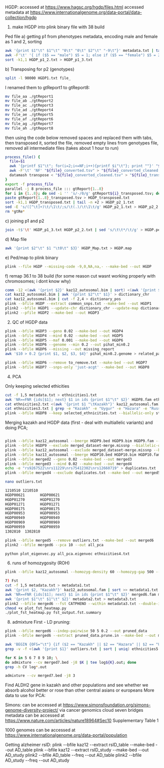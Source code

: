 HGDP: accessed at https://www.hagsc.org/hgdp/files.html accessed metadata at https://www.internationalgenome.org/data-portal/data-collection/hgdp 

1) make HGDP into plink binary file with 38 build

Ped file
a) getting p1 from phenotypes metadata, encoding male and female as 1 and 2, sorting
```bash
awk '{print $1"\t" $1"\t" "0\t" "0\t" $2"\t" "-9\t"}' metadata.txt | tail -n +2 > HGDP_p1_1.txt
awk -F'\t' '{ if ($5 == "male") $5 = 1; else if ($5 == "female") $5 = 2; print }' OFS='\t' HGDP_p1_1.txt > HGDP_p1_2.txt
sort -k1,1 HGDP_p1_2.txt > HGDP_p1_3.txt
```

b) Transposing for p2 (genotypes)
```bash
split -l 90000 HGDP1.txt file_
```

I renamed them to gtReport1 to gtReport8:
```bash
mv file_aa ./gtReport1
mv file_ab ./gtReport2
mv file_ac ./gtReport3
mv file_ad ./gtReport4
mv file_ae ./gtReport5
mv file_af ./gtReport6
mv file_ag ./gtReport7
mv file_ah ./gtReport8
```

then using the code below removed spaces and replaced them with tabs, then transposed it, sorted the file, removed empty lines from genotypes file, removed all intermediate files
(takes about 1 hour to run)

```bash
process_file() {
  file=$1
  awk '{printf $1"\t"; for(i=2;i<=NF;i++){printf $i"\t"}; print ""}' "$file" > "${file}_converted.tsv"
  awk -F'\t' 'NF' "${file}_converted.tsv" > "${file}_converted_cleaned.tsv"
  datamash transpose < "${file}_converted_cleaned.tsv" > "${file}_transposed.tsv"
}
export -f process_file
parallel -j 8 process_file ::: gtReport{1..8}
for i in {1..8}; do sed -i '' 's/-/0/g' gtReport${i}_transposed.tsv; done
paste gtReport{1..8}_transposed.tsv > HGDP_transposed.txt
sort -k1,1 HGDP_transposed.txt | tail -n +2 > HGDP_p2_1.txt
sed -E 's/([^\t]+)\t/\1\t/;s/\t(.)/\t\1\t/g' HGDP_p2_1.txt > HGDP_p2_2.txt
rm *gtRe*
```

c) joining p1 and p2
```bash
join -t$'\t' HGDP_p1_3.txt HGDP_p2_2.txt | sed 's/\t\t*/\t/g' > HGDP.ped
```

d) Map file
```bash
awk '{print $2"\t" $1 "\t0\t" $3}' HGDP_Map.txt > HGDP.map
```

e) Ped/map to plink binary
```bash
plink --file HGDP --missing-code -9,0,NA,na,- --make-bed --out HGDP
```

f) remap 36.1 to 38 build (for some reason cut wasnt working properly with chromosomes; i dont know why)
```bash
comm -12 <(awk '{print $2}' kaz12_autosomal.bim | sort) <(awk '{print $2}' HGDP.bim | sort) > common_snps.txt
cat kaz12_autosomal.bim | awk '{print $2"\t" $1}' > dictionary_chr
cat kaz12_autosomal.bim | cut -f 2,4 > dictionary_pos
plink --bfile HGDP --extract common_snps.txt --make-bed --out HGDP1
plink2 --bfile HGDP1 --update-chr dictionary_chr --update-map dictionary_pos --sort-vars --make-pgen --out HGDP2
plink2 --pfile HGDP2 --make-bed --out HGDP3
```

2) QC of HGDP data
```bash
plink --bfile HGDP3 --geno 0.02 --make-bed --out HGDP4
plink --bfile HGDP4 --mind 0.02 --make-bed --out HGDP5
plink --bfile HGDP5 --maf 0.001 --make-bed --out HGDP6
plink --bfile HGDP6 --genome --min 0.2 --out pihat_min0.2
plink --bfile HGDP6 --missing --out missing_report
awk '$10 > 0.2 {print $1, $2, $3, $4}' pihat_min0.2.genome > related_pairs.txt
```

```bash
plink --bfile HGDP6 --remove to_remove.txt --make-bed --out HGDP7
plink --bfile HGDP7 --snps-only 'just-acgt' --make-bed --out HGDP8
```

4) PCA

Only keeping selected ethicities
```bash
cut -f 1,5 metadata.txt > ethnicities1.txt
awk 'NR==FNR {ids[$1]; next} $1 in ids {print $1"\t" $2}' HGDP8.fam ethnicities.txt > ethnicities2.txt
cat ethnicities2.txt <(awk '{print $1 "\tKazakh"}' kaz12_autosomal.fam) > ethnicities3.txt
cat ethnicities3.txt | grep -e "Kazakh" -e "Uygur" -e "Hazara" -e "Russian" -e "French" -e "Basque" -e "Bergamo" -e "Pathan" -e "Sindhi" -e "Kalash" -e "Adygei" -e "Bedouin" -e "Mozabite" -e "Japanese" -e "Northern" -e "Mongolian" -e "Yakut" -e "Han" | awk '{print $1"\t" $2}' > ethnicities4.txt
plink --bfile HGDP8 --keep selected_ethnicities.txt --biallelic-only strict --make-bed --out HGDP9
```

Merging kazakh and HGDP data (first - deal with multiallelic variants) and doing PCA;
```bash

plink --bfile kaz12_autosomal --bmerge HGDP9.bed HGDP9.bim HGDP9.fam --make-bed --out merged1
plink --bfile HGDP9 --exclude merged_dataset-merge.missnp --biallelic-only strict --make-bed --out HGDP10
plink --bfile kaz12_autosomal --exclude merged_dataset-merge.missnp --biallelic-only strict --make-bed --out kaz13_autosomal
plink --bfile kaz13_autosomal --bmerge HGDP10.bed HGDP10.bim HGDP10.fam --make-bed --out merged2
plink --bfile merged2 --geno 0.02 --make-bed --out merged3
plink --bfile merged3 --mind 0.02 --make-bed --out merged4
echo -e "rs9267522\nrs11229\nrs75412302\nrs12660719" > duplicates.txt
plink --bfile merged4 --exclude duplicates.txt --make-bed --out merged5
```

```bash
nano outliers.txt
```

```bash
1210510 1210510
HGDP00621       HGDP00621
HGDP01270       HGDP01270
HGDP01271       HGDP01271
HGDP00175       HGDP00175
HGDP00953       HGDP00953
HGDP00949       HGDP00949
HGDP00969       HGDP00969
HGDP00959       HGDP00959
1302810  1302810
```

```bash
plink --bfile merged5 --remove outliers.txt --make-bed --out merged6
plink2 --bfile merged6 --pca 10 --out all_pca 
```

```bash
python plot_eigenvec.py all_pca.eigenvec ethnicities4.txt
```

6) runs of homozygosity (ROH)
```bash
plink --bfile kaz12_autosomal --homozyg-density 60 --homozyg-gap 500 --homozyg-window-snp 100 --homozyg-window-het 0

7) Fst
cut -f 1,5 metadata.txt > metadata1.txt
awk '{print $2, "Kazakh"}' kaz12_autosomal.fam | sort >> metadata1.txt
awk 'NR==FNR {ids[$1]; next} $1 in ids {print $1"\t" $2}' merged6.fam metadata1.txt > metadata2.txt
awk '{print $1"\t" $1"\t" $2}' metadata2.txt > metadata3.txt
plink2 --bfile merged6 --fst CATPHENO --within metadata3.txt --double-id --out fst_output
chmod +x plot_fst_heatmap.py
./plot_fst_heatmap.py fst_output.fst.summary
```

8) admixture
First - LD pruning:
```bash
plink --bfile merged6 --indep-pairwise 50 5 0.2 --out pruned_data
plink --bfile merged6 --extract pruned_data.prune.in --make-bed --out merged7

awk 'BEGIN {OFS="\t"} {if ($2 == "Kazakh" || $2 == "Hazara" || $2 == "Uygur") region = "Central_asia"; else if ($2 == "Bergamo" || $2 == "French" || $2 == "Basque" || $2 == "Russian") region = "Europe"; else if ($2 == "Adygei") region = "Caucasus"; else if ($2 == "Pathan" || $2 == "Sindhi" || $2 == "Kalash") region = "South_asia"; else if ($2 == "Han" || $2 == "Northern" || $2 == "Japanese" || $2 == "Mongolian" || $2 == "Yakut") region = "East_asia"; else if ($2 == "Bedouin" || $2 == "Mozabite") region = "Middle_east"; else region = "Unknown"; print $1, $2, region;}' ethnicities4.txt > ethnicities5.txt
grep -v -f <(awk '{print $1}' outliers.txt | sort | uniq) ethnicities5.txt > ethnicities6.txt
```

```bash
for K in 5 6 7 8 9 10; \
do admixture --cv merged7.bed -j8 $K | tee log${K}.out; done
grep -h CV log*.out

admixture --cv merged7.bed -j8 3
```

Find ALDH2 gene in kazakh and other populations and see whether we absorb alcohol better or rose than other central asians or europeans
More data to use for PCA:

Simons: can be accessed at https://www.simonsfoundation.org/simons-genome-diversity-project/ via cancer genomics cloud seven bridges metadata can be accessed at https://www.nature.com/articles/nature18964#Sec10 Supplementary Table 1

1000 genomes can be accessed at https://www.internationalgenome.org/data-portal/population


Getting alzheimer rsID:
plink --bfile kaz12 --extract rsID_table --make-bed --out AD_table 
plink --bfile kaz12 --extract rsID_study --make-bed --out AD_study 
plink2 --bfile AD_table --freq --out AD_table
plink2 --bfile AD_study --freq --out AD_study
